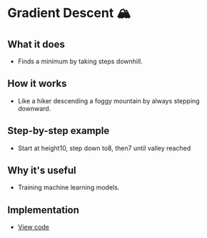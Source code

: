 # Gradient Descent 🏔️

## What it does
- Finds a minimum by taking steps downhill.

## How it works
- Like a hiker descending a foggy mountain by always stepping downward.

## Step-by-step example
- Start at height10, step down to8, then7 until valley reached

## Why it's useful
- Training machine learning models.

## Implementation
- [View code](../algorithms/gradient_descent.py)

